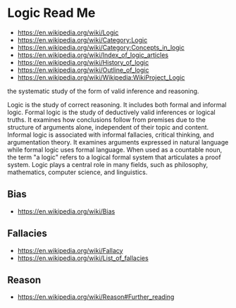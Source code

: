 # Logic Read Me

* https://en.wikipedia.org/wiki/Logic
* https://en.wikipedia.org/wiki/Category:Logic
* https://en.wikipedia.org/wiki/Category:Concepts_in_logic
* https://en.wikipedia.org/wiki/Index_of_logic_articles
* https://en.wikipedia.org/wiki/History_of_logic
* https://en.wikipedia.org/wiki/Outline_of_logic
* https://en.wikipedia.org/wiki/Wikipedia:WikiProject_Logic

the systematic study of the form of valid inference and reasoning.

Logic is the study of correct reasoning. It includes both formal and informal logic. Formal logic is the study of deductively valid inferences or logical truths. It examines how conclusions follow from premises due to the structure of arguments alone, independent of their topic and content. Informal logic is associated with informal fallacies, critical thinking, and argumentation theory. It examines arguments expressed in natural language while formal logic uses formal language. When used as a countable noun, the term "a logic" refers to a logical formal system that articulates a proof system. Logic plays a central role in many fields, such as philosophy, mathematics, computer science, and linguistics.

## Bias

* https://en.wikipedia.org/wiki/Bias

## Fallacies

* https://en.wikipedia.org/wiki/Fallacy
* https://en.wikipedia.org/wiki/List_of_fallacies


## Reason

* https://en.wikipedia.org/wiki/Reason#Further_reading

